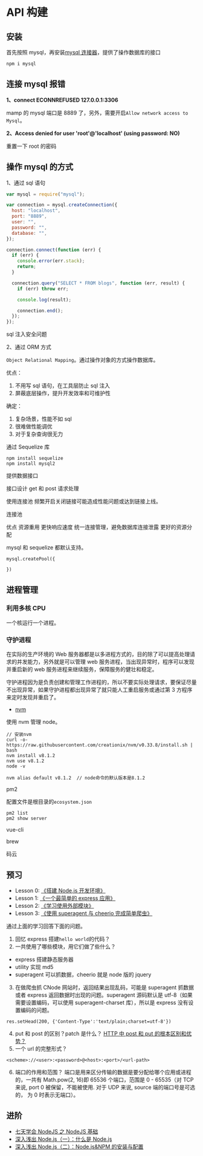 # API 构建

## 安装

首先按照 mysql，再安装[mysql 连接器](https://github.com/mysqljs/mysql#readme)，提供了操作数据库的接口

```bash
npm i mysql
```

## 连接 mysql 报错

**1、connect ECONNREFUSED 127.0.0.1:3306**

mamp 的 mysql 端口是 8889 了，另外，需要开启`Allow network access to Mysql`。

**2、Access denied for user 'root'@'localhost' (using password: NO)**

重置一下 root 的密码

## 操作 mysql 的方式

1、通过 sql 语句

```javascript
var mysql = require("mysql");

var connection = mysql.createConnection({
  host: "localhost",
  port: "8889",
  user: "",
  password: "",
  database: "",
});

connection.connect(function (err) {
  if (err) {
    console.error(err.stack);
    return;
  }

  connection.query("SELECT * FROM blogs", function (err, result) {
    if (err) throw err;

    console.log(result);

    connection.end();
  });
});
```

sql 注入安全问题

2、通过 ORM 方式

`Object Relational Mapping`。通过操作对象的方式操作数据库。

优点：

1. 不用写 sql 语句，在工具层防止 sql 注入
2. 屏蔽底层操作，提升开发效率和可维护性

确定：

1. 复杂场景，性能不如 sql
1. 很难做性能调优
1. 对于复杂查询很无力

通过 Sequelize 库

```
npm install sequelize
npm install mysql2
```

提供数据接口

接口设计
get 和 post 请求处理

使用连接池
频繁开启关闭链接可能造成性能问题或达到链接上线。

连接池

优点
资源重用
更快响应速度
统一连接管理，避免数据库连接泄露
更好的资源分配

mysql 和 sequelize 都默认支持。

```
mysql.createPool({

})
```

## 进程管理

### 利用多核 CPU

一个核运行一个进程。

### 守护进程

在实际的生产环境的 Web 服务器都是以多进程方式的，目的除了可以提高处理请求的并发能力，另外就是可以管理 web 服务进程，当出现异常时，程序可以发现并重启新的 web 服务进程来继续服务，保障服务的健壮和稳定。

守护进程因为是负责创建和管理工作进程的，所以不要实际处理请求，要保证尽量不出现异常，如果守护进程都出现异常了就只能人工重启服务或通过第 3 方程序来定时发现并重启了。

- [nvm](https://github.com/creationix/nvm)

使用 nvm 管理 node。

```
// 安装nvm
curl -o- https://raw.githubusercontent.com/creationix/nvm/v0.33.8/install.sh | bash
nvm install v8.1.2
nvm use v8.1.2
node -v

nvm alias default v8.1.2  // node命令的默认版本是8.1.2
```

pm2

配置文件是根目录的`ecosystem.json`

```
pm2 list
pm2 show server
```

vue-cli

brew

码云

## 预习

- Lesson 0: [《搭建 Node.js 开发环境》](https://github.com/alsotang/node-lessons/tree/master/lesson0)
- Lesson 1: [《一个最简单的 express 应用》](https://github.com/alsotang/node-lessons/tree/master/lesson1)
- Lesson 2: [《学习使用外部模块》](https://github.com/alsotang/node-lessons/tree/master/lesson2)
- Lesson 3: [《使用 superagent 与 cheerio 完成简单爬虫》](https://github.com/alsotang/node-lessons/tree/master/lesson3)

通过上面的学习回答下面的问题。

1. 回忆 express 搭建`hello world`的代码？
2. 一共使用了哪些模块，用它们做了些什么？

- express 搭建静态服务器
- utility 实现 md5
- superagent 可以抓数据，cheerio 就是 node 版的 jquery

3. 在做爬虫抓 CNode 网站时，返回结果出现乱码，可能是 superagent 抓数据或者 express 返回数据时出现的问题。superagent 源码默认是 utf-8（如果需要设置编码，可以使用 superagent-charset 库），所以是 express 没有设置编码的问题。

```
res.setHead(200, {'Content-Type':'text/plain;charset=utf-8'})
```

4. put 和 post 的区别？patch 是什么？
   [HTTP 中 post 和 put 的根本区别和优势？](https://www.zhihu.com/question/48482736?from=profile_question_card)
5. 一个 url 的完整形式？

```
<scheme>://<user>:<password>@<host>:<port>/<url-path>
```

6. 端口的作用和范围？
   端口是用来区分传输的数据是要分配给哪个应用或进程的，一共有 Math.pow(2, 16)即 65536 个端口，范围是 0 - 65535（对 TCP 来说, port 0 被保留，不能被使用. 对于 UDP 来说, source 端的端口号是可选的， 为 0 时表示无端口）。

## 进阶

- [七天学会 NodeJS 之 NodeJS 基础](http://nqdeng.github.io/7-days-nodejs/#1)
- [深入浅出 Node.js（一）：什么是 Node.js](http://www.infoq.com/cn/articles/what-is-nodejs)
- [深入浅出 Node.js（二）：Node.js&NPM 的安装与配置](http://www.infoq.com/cn/articles/nodejs-npm-install-config)
